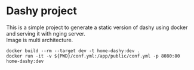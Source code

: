 # Dashy project
This is a simple project to generate a static version of dashy using docker and serving it with nging server.  
Image is multi architecture.

```
docker build --rm --target dev -t home-dashy:dev .
docker run -it -v ${PWD}/conf.yml:/app/public/conf.yml -p 8080:80 home-dashy:dev
```

